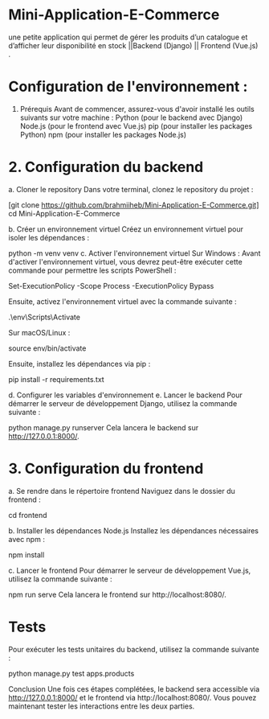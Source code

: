 # Mini-Application-E-Commerce
une petite application qui permet de gérer les produits d’un catalogue et d’afficher leur disponibilité en stock ||Backend (Django) || Frontend (Vue.js) .

# Configuration de l'environnement :
1. Prérequis
Avant de commencer, assurez-vous d'avoir installé les outils suivants sur votre machine :
Python (pour le backend avec Django)
Node.js (pour le frontend avec Vue.js)
pip (pour installer les packages Python)
npm (pour installer les packages Node.js)
# 2. Configuration du backend
a. Cloner le repository
Dans votre terminal, clonez le repository du projet :

[git clone https://github.com/brahmiiheb/Mini-Application-E-Commerce.git]
cd Mini-Application-E-Commerce

b. Créer un environnement virtuel
Créez un environnement virtuel pour isoler les dépendances :

python -m venv venv
c. Activer l'environnement virtuel
Sur Windows : Avant d'activer l'environnement virtuel, vous devrez peut-être exécuter cette commande pour permettre les scripts PowerShell :

Set-ExecutionPolicy -Scope Process -ExecutionPolicy Bypass

Ensuite, activez l'environnement virtuel avec la commande suivante :

.\env\Scripts\Activate

Sur macOS/Linux :

source env/bin/activate

Ensuite, installez les dépendances via pip :

pip install -r requirements.txt

d. Configurer les variables d'environnement
e. Lancer le backend
Pour démarrer le serveur de développement Django, utilisez la commande suivante :

python manage.py runserver
Cela lancera le backend sur http://127.0.0.1:8000/.

# 3. Configuration du frontend
a. Se rendre dans le répertoire frontend
Naviguez dans le dossier du frontend  :

cd frontend

b. Installer les dépendances Node.js
Installez les dépendances nécessaires avec npm :

npm install

c. Lancer le frontend
Pour démarrer le serveur de développement Vue.js, utilisez la commande suivante :

npm run serve
Cela lancera le frontend sur http://localhost:8080/.

# Tests
Pour exécuter les tests unitaires du backend, utilisez la commande suivante :

python manage.py test apps.products

Conclusion
Une fois ces étapes complétées, le backend sera accessible via http://127.0.0.1:8000/ et le frontend via http://localhost:8080/. Vous pouvez maintenant tester les interactions entre les deux parties.
